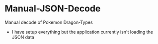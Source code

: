 # Manual-JSON-Decode
Manual decode of Pokemon Dragon-Types

- I have setup everything but the application currently isn't loading the JSON data
